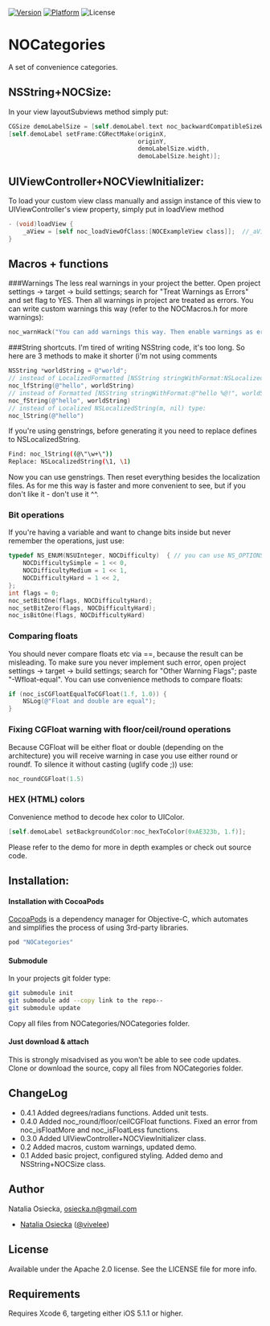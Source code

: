 [![Version](https://cocoapod-badges.herokuapp.com/v/NOCategories/badge.png)](http://cocoadocs.org/docsets/NOCategories) 
[![Platform](https://cocoapod-badges.herokuapp.com/p/NOCategories/badge.png)](http://cocoadocs.org/docsets/NOCategories) 
![License](https://img.shields.io/badge/license-Apache_2-green.svg?style=flat)

# NOCategories
A set of convenience categories.
## NSString+NOCSize:
In your view layoutSubviews method simply put:
```objective-c
CGSize demoLabelSize = [self.demoLabel.text noc_backwardCompatibleSizeWithFont:self.demoLabel.font constrainedToSize:frame.size];
[self.demoLabel setFrame:CGRectMake(originX,
                                    originY,
                                    demoLabelSize.width,
                                    demoLabelSize.height)];
```

## UIViewController+NOCViewInitializer:
To load your custom view class manually and assign instance of this view to UIViewController's view property, simply put in loadView method 
```objective-c
- (void)loadView {
    _aView = [self noc_loadViewOfClass:[NOCExampleView class]];  //_aView is @property of NOCExampleView class stored locally for easier access
}
```

## Macros + functions
###Warnings
The less real warnings in your project the better. Open project settings -> target -> build settings; search for "Treat Warnings as Errors" and set flag to YES. Then all warnings in project are treated as errors. You can write custom warnings this way (refer to the NOCMacros.h for more warnings):
```objective-c
noc_warnHack("You can add warnings this way. Then enable warnings as errors in your project configuration and write clean code.")
```
###String shortcuts.
I'm tired of writing NSString code, it's too long. So here are 3 methods to make it shorter (i'm not using comments
```objective-c
NSString *worldString = @"world";
// instead of LocalizedFormatted [NSString stringWithFormat:NSLocalizedString(@"hello %@!", nil), worldString] type:
noc_lfString(@"hello", worldString)
// instead of Formatted [NSString stringWithFormat:@"hello %@!", worldString] type:
noc_fString(@"hello", worldString)
// instead of Localized NSLocalizedString(m, nil) type:
noc_lString(@"hello")
```
If you're using genstrings, before generating it you need to replace defines to NSLocalizedString.
```bash
Find: noc_lString((@\"\w+\")) 
Replace: NSLocalizedString(\1, \1)
```
Now you can use genstrings. Then reset everything besides the localization files.
As for me this way is faster and more convenient to see, but if you don't like it - don't use it ^^.
### Bit operations
If you're having a variable and want to change bits inside but never remember the operations, just use:
```objective-c
typedef NS_ENUM(NSUInteger, NOCDifficulty)  { // you can use NS_OPTIONS instead
    NOCDifficultySimple = 1 << 0,
    NOCDifficultyMedium = 1 << 1,
    NOCDifficultyHard = 1 << 2,
};
int flags = 0;
noc_setBitOne(flags, NOCDifficultyHard);
noc_setBitZero(flags, NOCDifficultyHard);
noc_isBitOne(flags, NOCDifficultyHard)
```
### Comparing floats
You should never compare floats etc via ==, because the result can be misleading. To make sure you never implement such error, open project settings -> target -> build settings; search for "Other Warning Flags"; paste "-Wfloat-equal".
You can use convenience methods to compare floats:
```objective-c
if (noc_isCGFloatEqualToCGFloat(1.f, 1.0)) {
    NSLog(@"Float and double are equal");
}
```
### Fixing CGFloat warning with floor/ceil/round operations
Because CGFloat will be either float or double (depending on the architecture) you will receive warning in case you use either round or roundf. To silence it without casting (uglify code ;)) use:
```objective-c
noc_roundCGFloat(1.5)
```
### HEX (HTML) colors
Convenience method to decode hex color to UIColor.
```objective-c
[self.demoLabel setBackgroundColor:noc_hexToColor(0xAE323b, 1.f)];
```

Please refer to the demo for more in depth examples or check out source code.
## Installation:
#### Installation with CocoaPods
[CocoaPods](http://cocoapods.org) is a dependency manager for Objective-C, which automates and simplifies the process of using 3rd-party libraries.
```ruby
pod "NOCategories"
```
#### Submodule
In your projects git folder type:
```bash
git submodule init
git submodule add --copy link to the repo--
git submodule update
```
Copy all files from NOCategories/NOCategories folder.
#### Just download & attach
This is strongly misadvised as you won't be able to see code updates. Clone or download the source, copy all files from NOCategories folder.

## ChangeLog
- 0.4.1 Added degrees/radians functions. Added unit tests.
- 0.4.0 Added noc_round/floor/ceilCGFloat functions. Fixed an error from noc_isFloatMore and noc_isFloatLess functions.
- 0.3.0 Added UIViewController+NOCViewInitializer class.
- 0.2 Added macros, custom warnings, updated demo.
- 0.1 Added basic project, configured styling. Added demo and NSString+NOCSize class.

## Author

Natalia Osiecka, osiecka.n@gmail.com
- [Natalia Osiecka](https://github.com/natalia-osa/) ([@vivelee](https://twitter.com/vivelee))

## License

Available under the Apache 2.0 license. See the LICENSE file for more info.

## Requirements

Requires Xcode 6, targeting either iOS 5.1.1 or higher.

